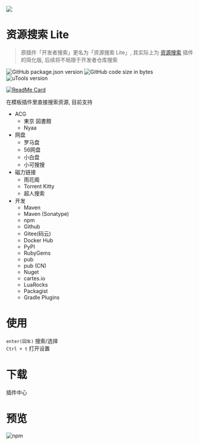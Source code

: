![](https://s1.ax1x.com/2020/11/02/BBLuU1.png)
# 资源搜索 Lite
> 原插件「开发者搜索」更名为「资源搜索 Lite」, 其实际上为 [资源搜索](https://yuanliao.info/d/1875-0-0-3) 插件的简化版, 后续将不局限于开发者仓库搜索

![GitHub package.json version](https://img.shields.io/github/package-json/v/LanyuanXiaoyao-Studio/utools-search-lite?label=%E4%BB%A3%E7%A0%81%E7%89%88%E6%9C%AC)
![GitHub code size in bytes](https://img.shields.io/github/languages/code-size/LanyuanXiaoyao-Studio/utools-search-lite?label=%E4%BB%A3%E7%A0%81%E4%BD%93%E7%A7%AF)
![uTools version](https://img.shields.io/badge/uTools%20%E7%89%88%E6%9C%AC-%3E%3D1.3.2-green)

[![ReadMe Card](https://github-readme-stats.vercel.app/api/pin/?username=LanyuanXiaoyao-Studio&repo=utools-search-lite&theme=dracula&locale=cn&hide_border=false)](https://github.com/LanyuanXiaoyao-Studio/utools-search-lite)

在模板插件里直接搜索资源, 目前支持
- ACG
  - 東京 図書館
  - Nyaa
- 网盘
  - 罗马盘
  - 56网盘
  - 小白盘
  - 小可搜搜
- 磁力链接
  - 雨花阁
  - Torrent Kitty
  - 超人搜索
- 开发
  - Maven
  - Maven (Sonatype)
  - npm
  - Github
  - Gitee(码云)
  - Docker Hub
  - PyPI
  - RubyGems
  - pub
  - pub (CN)
  - Nuget
  - cartes.io
  - LuaRocks
  - Packagist
  - Gradle Plugins

# 使用
`enter(回车)` 搜索/选择  
`Ctrl + t` 打开设置

# 下载
插件中心

# 预览
![npm](https://s1.ax1x.com/2020/11/02/BBzK5d.png)
